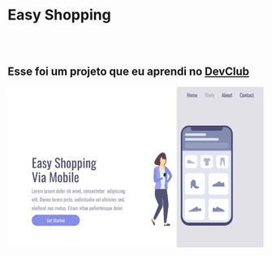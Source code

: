 <h1>Easy Shopping</h1>
<br>
<br>
<h2>Esse foi um projeto que eu aprendi no <a href="https://rodolfomori.com.br/devclub">DevClub</a></h2>


<img src="https://github.com/rodolfomori22/easy-shopping/blob/master/assets/desktop.jpg?raw=true" />
